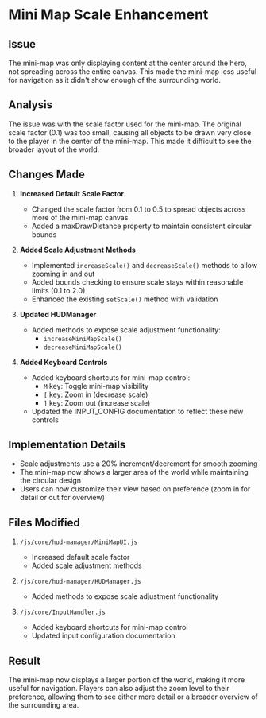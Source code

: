 # Mini Map Scale Enhancement

## Issue
The mini-map was only displaying content at the center around the hero, not spreading across the entire canvas. This made the mini-map less useful for navigation as it didn't show enough of the surrounding world.

## Analysis
The issue was with the scale factor used for the mini-map. The original scale factor (0.1) was too small, causing all objects to be drawn very close to the player in the center of the mini-map. This made it difficult to see the broader layout of the world.

## Changes Made

1. **Increased Default Scale Factor**
   - Changed the scale factor from 0.1 to 0.5 to spread objects across more of the mini-map canvas
   - Added a maxDrawDistance property to maintain consistent circular bounds

2. **Added Scale Adjustment Methods**
   - Implemented `increaseScale()` and `decreaseScale()` methods to allow zooming in and out
   - Added bounds checking to ensure scale stays within reasonable limits (0.1 to 2.0)
   - Enhanced the existing `setScale()` method with validation

3. **Updated HUDManager**
   - Added methods to expose scale adjustment functionality:
     - `increaseMiniMapScale()`
     - `decreaseMiniMapScale()`

4. **Added Keyboard Controls**
   - Added keyboard shortcuts for mini-map control:
     - `M` key: Toggle mini-map visibility
     - `[` key: Zoom in (decrease scale)
     - `]` key: Zoom out (increase scale)
   - Updated the INPUT_CONFIG documentation to reflect these new controls

## Implementation Details
- Scale adjustments use a 20% increment/decrement for smooth zooming
- The mini-map now shows a larger area of the world while maintaining the circular design
- Users can now customize their view based on preference (zoom in for detail or out for overview)

## Files Modified
1. `/js/core/hud-manager/MiniMapUI.js`
   - Increased default scale factor
   - Added scale adjustment methods

2. `/js/core/hud-manager/HUDManager.js`
   - Added methods to expose scale adjustment functionality

3. `/js/core/InputHandler.js`
   - Added keyboard shortcuts for mini-map control
   - Updated input configuration documentation

## Result
The mini-map now displays a larger portion of the world, making it more useful for navigation. Players can also adjust the zoom level to their preference, allowing them to see either more detail or a broader overview of the surrounding area.
